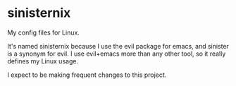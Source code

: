 sinisternix
===========

My config files for Linux.

It's named sinisternix because I use the evil package for emacs, and sinister is a synonym for evil.
I use evil+emacs more than any other tool, so it really defines my Linux usage.

I expect to be making frequent changes to this project.